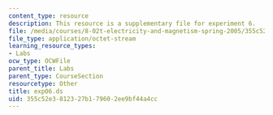 ```yaml
---
content_type: resource
description: This resource is a supplementary file for experiment 6.
file: /media/courses/8-02t-electricity-and-magnetism-spring-2005/355c52e3812327b179602ee9bf44a4cc_exp06.ds
file_type: application/octet-stream
learning_resource_types:
- Labs
ocw_type: OCWFile
parent_title: Labs
parent_type: CourseSection
resourcetype: Other
title: exp06.ds
uid: 355c52e3-8123-27b1-7960-2ee9bf44a4cc
---
```


